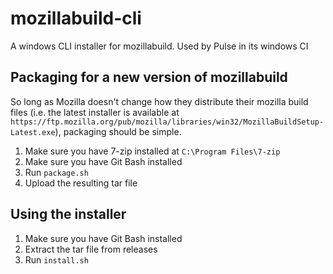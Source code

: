 # mozillabuild-cli

A windows CLI installer for mozillabuild. Used by Pulse in its windows CI

## Packaging for a new version of mozillabuild

So long as Mozilla doesn't change how they distribute their mozilla build files (i.e. the latest installer is available at `https://ftp.mozilla.org/pub/mozilla/libraries/win32/MozillaBuildSetup-Latest.exe`), packaging should be simple.

1. Make sure you have 7-zip installed at `C:\Program Files\7-zip`
2. Make sure you have Git Bash installed
3. Run `package.sh`
4. Upload the resulting tar file

## Using the installer

1. Make sure you have Git Bash installed
2. Extract the tar file from releases
3. Run `install.sh`
